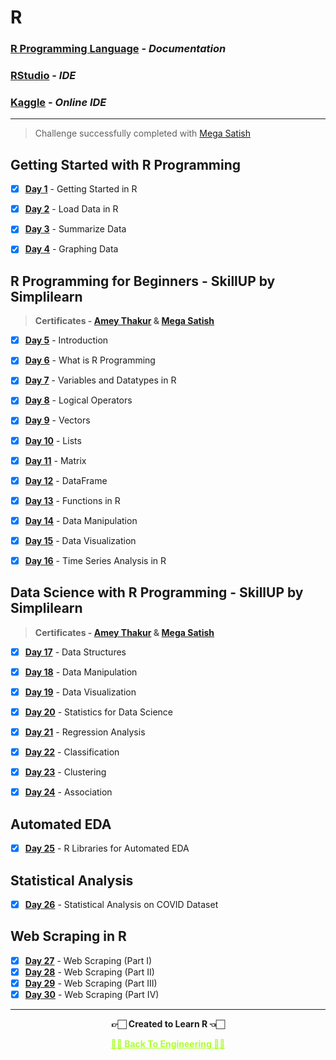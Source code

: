 # R 

### [R Programming Language](https://www.r-project.org/) - _Documentation_

### [RStudio](https://www.rstudio.com/) - _IDE_

### [Kaggle](https://www.kaggle.com/) - _Online IDE_

---
 
 >Challenge successfully completed with [Mega Satish](https://github.com/msatmod)

## Getting Started with R Programming

- [x] **[Day 1](https://www.kaggle.com/code/ameythakur20/day-1-getting-started-in-r)** - Getting Started in R
- [x] **[Day 2](https://www.kaggle.com/code/ameythakur20/day-2-load-data-into-r/notebook)** - Load Data in R
- [x] **[Day 3](https://www.kaggle.com/ameythakur20/day-3-summarize-data)** - Summarize Data
- [x] **[Day 4](https://www.kaggle.com/ameythakur20/day-4-graphing-data)** - Graphing Data


## R Programming for Beginners - SkillUP by Simplilearn

>**Certificates - [Amey Thakur](https://github.com/Amey-Thakur/R/blob/main/Certificates/Amey%20Thakur%20-%20R%20Programming%20for%20Beginners%20-%20Skillup%20by%20Simplilearn.pdf) & [Mega Satish](https://github.com/Amey-Thakur/R/blob/main/Certificates/Mega%20Satish%20-%20R%20Programming%20for%20Beginners%20-%20Skillup%20by%20Simplilearn.pdf)**

- [x] **[Day 5](https://www.r-project.org/about.html)** - Introduction
- [x] **[Day 6](https://www.w3schools.com/r/r_intro.asp)** - What is R Programming
- [x] **[Day 7](https://www.kaggle.com/code/megasatish/variables-and-datatype-in-r)** - Variables and Datatypes in R
- [x] **[Day 8](https://www.kaggle.com/code/megasatish/variables-and-datatype-in-r)** - Logical Operators
- [x] **[Day 9](https://www.kaggle.com/code/megasatish/vectors-lists-matrix-in-r)** - Vectors
- [x] **[Day 10](https://www.kaggle.com/code/megasatish/vectors-lists-matrix-in-r)** - Lists
- [x] **[Day 11](https://www.kaggle.com/code/megasatish/vectors-lists-matrix-in-r)** - Matrix
- [x] **[Day 12](https://www.kaggle.com/code/megasatish/dataframes-data-visualization)** - DataFrame
- [x] **[Day 13](https://www.kaggle.com/code/megasatish/functions-in-r)** - Functions in R
- [x] **[Day 14](https://www.kaggle.com/code/megasatish/data-manipulation-in-r)** - Data Manipulation
- [x] **[Day 15](https://www.kaggle.com/code/megasatish/data-visualization)** - Data Visualization
- [x] **[Day 16](https://www.kaggle.com/code/megasatish/time-series-analysis-in-r)** - Time Series Analysis in R


## Data Science with R Programming - SkillUP by Simplilearn

>**Certificates - [Amey Thakur](https://github.com/Amey-Thakur/R/blob/main/Certificates/Amey%20Thakur%20-%20Data%20Science%20with%20R%20programming%20-%20Skillup%20by%20Simplilearn.pdf) & [Mega Satish](https://github.com/Amey-Thakur/R/blob/main/Certificates/Mega%20Satish%20-%20Data%20Science%20with%20R%20programming%20-%20Skillup%20by%20Simplilearn.pdf)**

- [x] **[Day 17](https://www.kaggle.com/code/megasatish/vectors-lists-matrix-in-r)** - Data Structures
- [x] **[Day 18](https://www.kaggle.com/code/megasatish/data-manipulation-in-r)** - Data Manipulation
- [x] **[Day 19](https://www.kaggle.com/code/ameythakur20/data-visualization-in-r)** - Data Visualization
- [x] **[Day 20](https://towardsdatascience.com/fundamentals-of-statistics-for-data-scientists-and-data-analysts-69d93a05aae7)** - Statistics for Data Science 
- [x] **[Day 21](https://www.kaggle.com/code/megasatish/regression-analysis)** - Regression Analysis
- [x] **[Day 22](https://www.kaggle.com/code/megasatish/classification)** - Classification
- [x] **[Day 23](https://www.statmethods.net/advstats/cluster.html)** - Clustering
- [x] **[Day 24](https://www.kaggle.com/code/megasatish/association)** - Association


## Automated EDA 

- [x] **[Day 25](https://www.kaggle.com/code/ameythakur20/r-libraries-for-automated-eda)** - R Libraries for Automated EDA


## Statistical Analysis

- [x] **[Day 26](https://www.kaggle.com/code/ameythakur20/statistical-analysis-on-covid19-dataset)** - Statistical Analysis on COVID Dataset


## Web Scraping in R

- [x] **[Day 27](https://www.kaggle.com/code/ameythakur20/web-scraping-in-r-part-i)** - Web Scraping (Part I) 
- [x] **[Day 28](https://www.kaggle.com/code/ameythakur20/web-scrapping-in-r-part-ii)** - Web Scraping (Part II)
- [x] **[Day 29](https://www.kaggle.com/code/ameythakur20/web-scraping-in-r-part-iii)** - Web Scraping (Part III)
- [x] **[Day 30](https://www.kaggle.com/code/ameythakur20/web-scraping-in-r-part-iv)** - Web Scraping (Part IV)

---

<p align="center"> <b> 👉🏻 Created to Learn R 👈🏻 <b> </p>
 
<p align="center"><a href='https://github.com/Amey-Thakur/ENGINEERING', style='color: greenyellow;'> ✌🏻 Back To Engineering ✌🏻</p>

